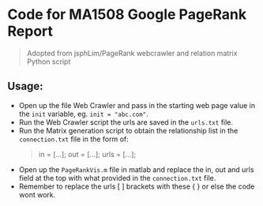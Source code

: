 # Code for MA1508 Google PageRank Report

>Adopted from jsphLim/PageRank webcrawler and relation matrix Python script

## Usage:
* Open up the file Web Crawler and pass in the starting web page value in the `init` variable, eg. `init = "abc.com"`.
* Run the Web Crawler script the urls are saved in the `urls.txt` file.
* Run the Matrix generation script to obtain the relationship list in the `connection.txt` file in the form of:
  >in = [...];
  >out = [...];
  >urls = [...];
* Open up the `PageRankVis.m` file in matlab and replace the in, out and urls field at the top with what provided in the `connection.txt` file.
* Remember to replace the urls [ ] brackets with these { } or else the code wont work.